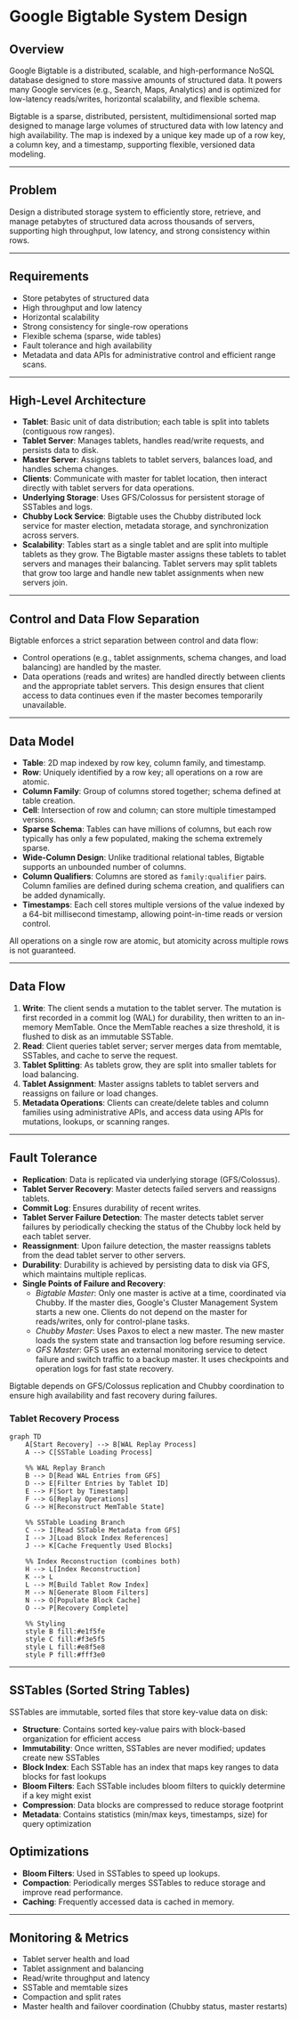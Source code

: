 # Google Bigtable System Design

## Overview
Google Bigtable is a distributed, scalable, and high-performance NoSQL database designed to store massive amounts of structured data. It powers many Google services (e.g., Search, Maps, Analytics) and is optimized for low-latency reads/writes, horizontal scalability, and flexible schema.

Bigtable is a sparse, distributed, persistent, multidimensional sorted map designed to manage large volumes of structured data with low latency and high availability. The map is indexed by a unique key made up of a row key, a column key, and a timestamp, supporting flexible, versioned data modeling.

---

## Problem
Design a distributed storage system to efficiently store, retrieve, and manage petabytes of structured data across thousands of servers, supporting high throughput, low latency, and strong consistency within rows.

---

## Requirements
- Store petabytes of structured data
- High throughput and low latency
- Horizontal scalability
- Strong consistency for single-row operations
- Flexible schema (sparse, wide tables)
- Fault tolerance and high availability
- Metadata and data APIs for administrative control and efficient range scans.

---

## High-Level Architecture
- **Tablet**: Basic unit of data distribution; each table is split into tablets (contiguous row ranges).
- **Tablet Server**: Manages tablets, handles read/write requests, and persists data to disk.
- **Master Server**: Assigns tablets to tablet servers, balances load, and handles schema changes.
- **Clients**: Communicate with master for tablet location, then interact directly with tablet servers for data operations.
- **Underlying Storage**: Uses GFS/Colossus for persistent storage of SSTables and logs.
- **Chubby Lock Service**: Bigtable uses the Chubby distributed lock service for master election, metadata storage, and synchronization across servers.
- **Scalability**: Tables start as a single tablet and are split into multiple tablets as they grow. The Bigtable master assigns these tablets to tablet servers and manages their balancing. Tablet servers may split tablets that grow too large and handle new tablet assignments when new servers join.

---

## Control and Data Flow Separation

Bigtable enforces a strict separation between control and data flow:
- Control operations (e.g., tablet assignments, schema changes, and load balancing) are handled by the master.
- Data operations (reads and writes) are handled directly between clients and the appropriate tablet servers.
This design ensures that client access to data continues even if the master becomes temporarily unavailable.

---

## Data Model
- **Table**: 2D map indexed by row key, column family, and timestamp.
- **Row**: Uniquely identified by a row key; all operations on a row are atomic.
- **Column Family**: Group of columns stored together; schema defined at table creation.
- **Cell**: Intersection of row and column; can store multiple timestamped versions.
- **Sparse Schema**: Tables can have millions of columns, but each row typically has only a few populated, making the schema extremely sparse.
- **Wide-Column Design**: Unlike traditional relational tables, Bigtable supports an unbounded number of columns.
- **Column Qualifiers**: Columns are stored as `family:qualifier` pairs. Column families are defined during schema creation, and qualifiers can be added dynamically.
- **Timestamps**: Each cell stores multiple versions of the value indexed by a 64-bit millisecond timestamp, allowing point-in-time reads or version control.

All operations on a single row are atomic, but atomicity across multiple rows is not guaranteed.

---

## Data Flow
1. **Write**: The client sends a mutation to the tablet server. The mutation is first recorded in a commit log (WAL) for durability, then written to an in-memory MemTable. Once the MemTable reaches a size threshold, it is flushed to disk as an immutable SSTable.
2. **Read**: Client queries tablet server; server merges data from memtable, SSTables, and cache to serve the request.
3. **Tablet Splitting**: As tablets grow, they are split into smaller tablets for load balancing.
4. **Tablet Assignment**: Master assigns tablets to tablet servers and reassigns on failure or load changes.
5. **Metadata Operations**: Clients can create/delete tables and column families using administrative APIs, and access data using APIs for mutations, lookups, or scanning ranges.

---

## Fault Tolerance
- **Replication**: Data is replicated via underlying storage (GFS/Colossus).
- **Tablet Server Recovery**: Master detects failed servers and reassigns tablets.
- **Commit Log**: Ensures durability of recent writes.
- **Tablet Server Failure Detection**: The master detects tablet server failures by periodically checking the status of the Chubby lock held by each tablet server.
- **Reassignment**: Upon failure detection, the master reassigns tablets from the dead tablet server to other servers.
- **Durability**: Durability is achieved by persisting data to disk via GFS, which maintains multiple replicas.
- **Single Points of Failure and Recovery**:
  - *Bigtable Master*: Only one master is active at a time, coordinated via Chubby. If the master dies, Google's Cluster Management System starts a new one. Clients do not depend on the master for reads/writes, only for control-plane tasks.
  - *Chubby Master*: Uses Paxos to elect a new master. The new master loads the system state and transaction log before resuming service.
  - *GFS Master*: GFS uses an external monitoring service to detect failure and switch traffic to a backup master. It uses checkpoints and operation logs for fast state recovery.

Bigtable depends on GFS/Colossus replication and Chubby coordination to ensure high availability and fast recovery during failures.

### Tablet Recovery Process

```mermaid
graph TD
    A[Start Recovery] --> B[WAL Replay Process]
    A --> C[SSTable Loading Process]
    
    %% WAL Replay Branch
    B --> D[Read WAL Entries from GFS]
    D --> E[Filter Entries by Tablet ID]
    E --> F[Sort by Timestamp]
    F --> G[Replay Operations]
    G --> H[Reconstruct MemTable State]
    
    %% SSTable Loading Branch
    C --> I[Read SSTable Metadata from GFS]
    I --> J[Load Block Index References]
    J --> K[Cache Frequently Used Blocks]
    
    %% Index Reconstruction (combines both)
    H --> L[Index Reconstruction]
    K --> L
    L --> M[Build Tablet Row Index]
    M --> N[Generate Bloom Filters]
    N --> O[Populate Block Cache]
    O --> P[Recovery Complete]
    
    %% Styling
    style B fill:#e1f5fe
    style C fill:#f3e5f5
    style L fill:#e8f5e8
    style P fill:#fff3e0
```

---

## SSTables (Sorted String Tables)
SSTables are immutable, sorted files that store key-value data on disk:
- **Structure**: Contains sorted key-value pairs with block-based organization for efficient access
- **Immutability**: Once written, SSTables are never modified; updates create new SSTables
- **Block Index**: Each SSTable has an index that maps key ranges to data blocks for fast lookups
- **Bloom Filters**: Each SSTable includes bloom filters to quickly determine if a key might exist
- **Compression**: Data blocks are compressed to reduce storage footprint
- **Metadata**: Contains statistics (min/max keys, timestamps, size) for query optimization

## Optimizations
- **Bloom Filters**: Used in SSTables to speed up lookups.
- **Compaction**: Periodically merges SSTables to reduce storage and improve read performance.
- **Caching**: Frequently accessed data is cached in memory.

---

## Monitoring & Metrics
- Tablet server health and load
- Tablet assignment and balancing
- Read/write throughput and latency
- SSTable and memtable sizes
- Compaction and split rates
- Master health and failover coordination (Chubby status, master restarts)
